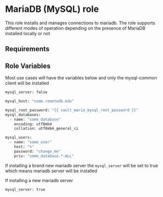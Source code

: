 MariaDB (MySQL) role
=========

This role installs and manages connections to mariadb. The role supports different modes of operation depending on the presence of MariaDB installed locally or not

Requirements
------------


Role Variables
--------------

Most use cases will have the variables below and only the mysql-common client
will be installed

```bash
mysql_server: false

mysql_host: "some.remotedb.edu"

mysql_root_password: "{{ vault_maria_mysql_root_password }}"
mysql_databases:
  - name: "some_database"
    encoding: utf8mb4
    collation: utf8mb4_general_ci

mysql_users:
  - name: "some_user"
    host: "%"
    password: "change_me"
    priv: "some_database.*:ALL"
```

If installing a brand new mariadb server the `mysql_server` will be set to true
which means mariadb server will be installed

If installing a new mariadb server

```bash
mysql_server: true
```
